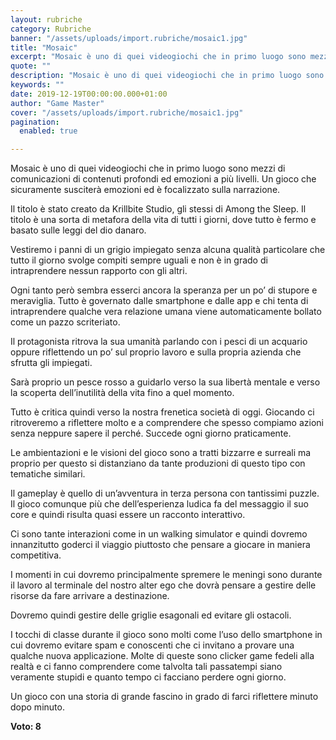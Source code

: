 ```yaml
---
layout: rubriche
category: Rubriche
banner: "/assets/uploads/import.rubriche/mosaic1.jpg"
title: "Mosaic"
excerpt: "Mosaic è uno di quei videogiochi che in primo luogo sono mezzi di comunicazioni di contenuti profondi ed emozioni a più livelli. Un gioco che sicuramente susciterà emozioni ed è focalizzato sulla narrazione. Il titolo è stato creato da Krillbite Studio, gli stessi di Among the Sleep. Il titolo è una sorta di metafora della [&hellip"
quote: ""
description: "Mosaic è uno di quei videogiochi che in primo luogo sono mezzi di comunicazioni di contenuti profondi ed emozioni a più livelli. Un gioco che sicuramente susciterà emozioni ed è focalizzato sulla narrazione. Il titolo è stato creato da Krillbite Studio, gli stessi di Among the Sleep. Il titolo è una sorta di metafora della [&hellip"
keywords: ""
date: 2019-12-19T00:00:00.000+01:00
author: "Game Master"
cover: "/assets/uploads/import.rubriche/mosaic1.jpg"
pagination:
  enabled: true

---
```


Mosaic è uno di quei videogiochi che in primo luogo sono mezzi di comunicazioni di contenuti profondi ed emozioni a più livelli. Un gioco che sicuramente susciterà emozioni ed è focalizzato sulla narrazione.

Il titolo è stato creato da Krillbite Studio, gli stessi di Among the Sleep. Il titolo è una sorta di metafora della vita di tutti i giorni, dove tutto è fermo e basato sulle leggi del dio danaro.

Vestiremo i panni di un grigio impiegato senza alcuna qualità particolare che tutto il giorno svolge compiti sempre uguali e non è in grado di intraprendere nessun rapporto con gli altri.

Ogni tanto però sembra esserci ancora la speranza per un po’ di stupore e meraviglia. Tutto è governato dalle smartphone e dalle app e chi tenta di intraprendere qualche vera relazione umana viene automaticamente bollato come un pazzo scriteriato.

Il protagonista ritrova la sua umanità parlando con i pesci di un acquario oppure riflettendo un po’ sul proprio lavoro e sulla propria azienda che sfrutta gli impiegati.

Sarà proprio un pesce rosso a guidarlo verso la sua libertà mentale e verso la scoperta dell’inutilità della vita fino a quel momento.

Tutto è critica quindi verso la nostra frenetica società di oggi. Giocando ci ritroveremo a riflettere molto e a comprendere che spesso compiamo azioni senza neppure sapere il perché. Succede ogni giorno praticamente.

Le ambientazioni e le visioni del gioco sono a tratti bizzarre e surreali ma proprio per questo si distanziano da tante produzioni di questo tipo con tematiche similari.

Il gameplay è quello di un’avventura in terza persona con tantissimi puzzle. Il gioco comunque più che dell’esperienza ludica fa del messaggio il suo core e quindi risulta quasi essere un racconto interattivo.

Ci sono tante interazioni come in un walking simulator e quindi dovremo innanzitutto goderci il viaggio piuttosto che pensare a giocare in maniera competitiva.

I momenti in cui dovremo principalmente spremere le meningi sono durante il lavoro al terminale del nostro alter ego che dovrà pensare a gestire delle risorse da fare arrivare a destinazione.

Dovremo quindi gestire delle griglie esagonali ed evitare gli ostacoli.

I tocchi di classe durante il gioco sono molti come l’uso dello smartphone in cui dovremo evitare spam e conoscenti che ci invitano a provare una qualche nuova applicazione. Molte di queste sono clicker game fedeli alla realtà e ci fanno comprendere come talvolta tali passatempi siano veramente stupidi e quanto tempo ci facciano perdere ogni giorno.

Un gioco con una storia di grande fascino in grado di farci riflettere minuto dopo minuto.

**Voto: 8**